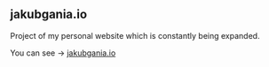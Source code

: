 ## jakubgania.io

Project of my personal website which is constantly being expanded.

You can see -> [jakubgania.io](https://jakubgania.io)

>  
